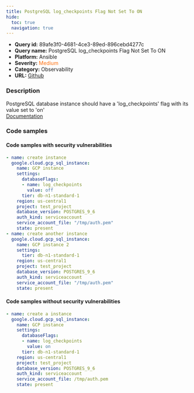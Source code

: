 ```yaml
---
title: PostgreSQL log_checkpoints Flag Not Set To ON
hide:
  toc: true
  navigation: true
---
```


<style>
  .highlight .hll {
    background-color: #ff171742;
  }
  .md-content {
    max-width: 1100px;
    margin: 0 auto;
  }
</style>

-   **Query id:** 89afe3f0-4681-4ce3-89ed-896cebd4277c
-   **Query name:** PostgreSQL log_checkpoints Flag Not Set To ON
-   **Platform:** Ansible
-   **Severity:** <span style="color:#ff7213">Medium</span>
-   **Category:** Observability
-   **URL:** [Github](https://github.com/Checkmarx/kics/tree/master/assets/queries/ansible/gcp/postgresql_log_checkpoints_flag_not_set_to_on)

### Description
PostgreSQL database instance should have a 'log_checkpoints' flag with its value set to 'on'<br>
[Documentation](https://docs.ansible.com/ansible/latest/collections/google/cloud/gcp_sql_instance_module.html#parameter-settings/database_flags)

### Code samples
#### Code samples with security vulnerabilities
```yaml title="Positive test num. 1 - yaml file" hl_lines="16 5"
- name: create instance
  google.cloud.gcp_sql_instance:
    name: GCP instance
    settings:
      databaseFlags:
      - name: log_checkpoints
        value: off
      tier: db-n1-standard-1
    region: us-central1
    project: test_project
    database_version: POSTGRES_9_6
    auth_kind: serviceaccount
    service_account_file: "/tmp/auth.pem"
    state: present
- name: create another instance
  google.cloud.gcp_sql_instance:
    name: GCP instance 2
    settings:
      tier: db-n1-standard-1
    region: us-central1
    project: test_project
    database_version: POSTGRES_9_6
    auth_kind: serviceaccount
    service_account_file: "/tmp/auth.pem"
    state: present

```


#### Code samples without security vulnerabilities
```yaml title="Negative test num. 1 - yaml file"
- name: create a instance
  google.cloud.gcp_sql_instance:
    name: GCP instance
    settings:
      databaseFlags:
      - name: log_checkpoints
        value: on
      tier: db-n1-standard-1
    region: us-central1
    project: test_project
    database_version: POSTGRES_9_6
    auth_kind: serviceaccount
    service_account_file: /tmp/auth.pem
    state: present

```
